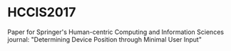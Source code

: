 # HCCIS2017
Paper for Springer's Human-centric Computing and Information Sciences journal: "Determining Device Position through Minimal User Input"
